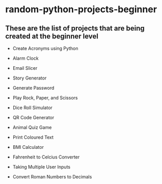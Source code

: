 # random-python-projects-beginner

## These are the list of projects that are being created at the beginner level

- Create Acronyms using Python

- Alarm Clock

- Email Slicer

- Story Generator

- Generate Password

- Play Rock, Paper, and Scissors

- Dice Roll Simulator

- QR Code Generator

- Animal Quiz Game

- Print Coloured Text

- BMI Calculator

- Fahrenheit to Celcius Converter

- Taking Multiple User Inputs

- Convert Roman Numbers to Decimals